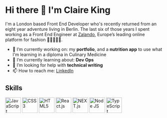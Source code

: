 # Hi there 👋 I'm Claire King

I'm a London based Front End Developer who's recently returned from an eight year adventure living in Berlin. The last six of those years I spent working as a Front End Engineer at [Zalando](https://en.zalando.de/), Europe’s leading online platform for fashion 👗👕🧤🧢👠.  

- 🔭 I’m currently working on: my **portfolio**, and a **nutrition app** to use what I'm learning in a diploma in Culinary Medicine
- 🌱 I’m currently learning about: **Dev Ops**
- 🤔 I’m looking for help with **technical writing**
- 📫 How to reach me: [LinkedIn](https://www.linkedin.com/in/clairekingwebdeveloper/)

## Skills
<p>
    <img height="50px" alt="JavaScript" src="https://github.com/ClaireK/ClaireK/assets/1563751/33766e36-7227-43d9-8210-a10cb6cc7037" />
    <img height="50px" alt="CSS3" src="https://github.com/ClaireK/ClaireK/assets/1563751/27e4e7a0-ea2d-4449-8bf2-8e9d717eda04" />
    <img height="50px" alt="HTML5" src="https://github.com/ClaireK/ClaireK/assets/1563751/3d4e7b9c-7585-4b67-879a-d6f5fdf4ca37" />
    <img height="50px" alt="React.js" src="https://github.com/ClaireK/ClaireK/assets/1563751/bef65ef1-17f1-4f19-9de9-f2bdeca133b7" />
    <img height="50px" alt="NEXT.js" src="https://github.com/ClaireK/ClaireK/assets/1563751/2eb93a21-73fb-4d0b-9146-fff0425a4263" />
    <img height="50px" alt="Node JS" src="https://github.com/ClaireK/ClaireK/assets/1563751/00ebf1d5-86b9-4681-b7d6-c23603a3ad4c" />
    <img height="50px" alt="TypeScript" src="https://github.com/ClaireK/ClaireK/assets/1563751/2dc3bfa0-7046-4c28-9d7a-f73e559e38e3" />
</p>

<!--
**ClaireK/ClaireK** is a ✨ _special_ ✨ repository because its `README.md` (this file) appears on your GitHub profile.

Here are some ideas to get you started:

- 🔭 I’m currently working on ...
- 🌱 I’m currently learning ...
- 👯 I’m looking to collaborate on ...
- 🤔 I’m looking for help with ...
- 💬 Ask me about ...
- 📫 How to reach me: ...
- 😄 Pronouns: ...
- ⚡ Fun fact: ...
-->

